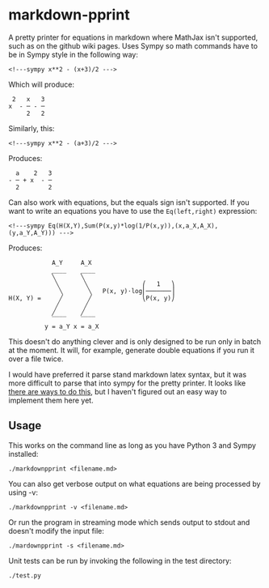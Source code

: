 markdown-pprint
===============

A pretty printer for equations in markdown where MathJax isn't supported, such as on the github wiki pages.
Uses Sympy so math commands have to be in Sympy style in the following way:

```
<!---sympy x**2 - (x+3)/2 --->
```

Which will produce:

<!---sympy x**2 - (x+3)/2 --->
```
 2   x   3
x  - ─ - ─
     2   2
```

Similarly, this:

```
<!---sympy x**2 - (a+3)/2 --->
```

Produces:

<!---sympy x**2 - (a+3)/2 --->
```
  a    2   3
- ─ + x  - ─
  2        2
```

Can also work with equations, but the equals sign isn't supported.
If you want to write an equations you have to use the `Eq(left,right)` expression:

```
<!---sympy Eq(H(X,Y),Sum(P(x,y)*log(1/P(x,y)),(x,a_X,A_X),(y,a_Y,A_Y))) --->
```

Produces:

<!---sympy Eq(H(X,Y),Sum(P(x,y)*log(1/P(x,y)),(x,a_X,A_X),(y,a_Y,A_Y))) --->
```
            A_Y     A_X                       
            ____    ____                      
            ╲       ╲                         
             ╲       ╲               ⎛   1   ⎞
              ╲       ╲   P(x, y)⋅log⎜───────⎟
H(X, Y) =     ╱       ╱              ⎝P(x, y)⎠
             ╱       ╱                        
            ╱       ╱                         
            ‾‾‾‾    ‾‾‾‾                      
          y = a_Y x = a_X                     
```


This doesn't do anything clever and is only designed to be run only in batch at the moment.
It will, for example, generate double equations if you run it over a file twice.

I would have preferred it parse stand markdown latex syntax, but it was more difficult to parse that into sympy for the pretty printer.
It looks like [there are ways to do this][stack], but I haven't figured out an easy way to implement them here yet.

[stack]: https://stackoverflow.com/questions/15805882/convert-a-latex-formula-to-a-type-that-can-be-used-inside-sympy

Usage
-----

This works on the command line as long as you have Python 3 and Sympy installed:

```
./markdownpprint <filename.md>
```

You can also get verbose output on what equations are being processed by using -v:

```
./markdownpprint -v <filename.md>
```

Or run the program in streaming mode which sends output to stdout and doesn't modify the input file:

```
./mardownpprint -s <filename.md>
```

Unit tests can be run by invoking the following in the test directory:

```
./test.py
```

